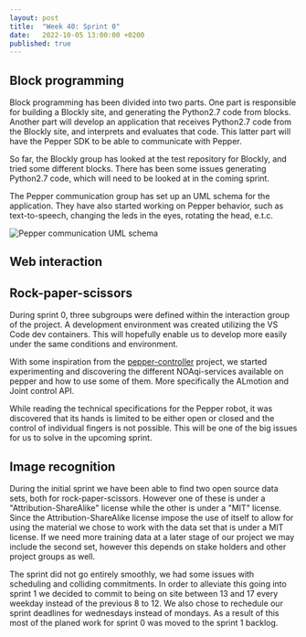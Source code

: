 ```yaml
---
layout: post
title:  "Week 40: Sprint 0"
date:   2022-10-05 13:00:00 +0200
published: true
---
```



## Block programming

Block programming has been divided into two parts. One part is responsible for building a Blockly site, and generating the Python2.7 code from blocks. Another part will develop an application that receives Python2.7 code from the Blockly site, and interprets and evaluates that code. This latter part will have the Pepper SDK to be able to communicate with Pepper. 

So far, the Blockly group has looked at the test repository for Blockly, and tried some different blocks. There has been some issues generating Python2.7 code, which will need to be looked at in the coming sprint.

The Pepper communication group has set up an UML schema for the application. They have also started working on Pepper behavior, such as text-to-speech, changing the leds in the eyes, rotating the head, e.t.c.

![Pepper communication UML schema](/blog-site/images/pep-com.jpg)

## Web interaction

## Rock-paper-scissors

During sprint 0, three subgroups were defined within the interaction group of the project. A development environment was created utilizing the VS Code dev containers. This will hopefully enable us to develop more easily under the same conditions and environment. 

With some inspiration from the [pepper-controller](https://github.com/incognite-lab/Pepper-Controller/) project, we started experimenting and discovering the different NOAqi-services available on pepper and how to use some of them. More specifically the ALmotion and Joint control API.

While reading the technical specifications for the Pepper robot, it was discovered that its hands is limited to be either open or closed and the control of individual fingers is not possible. This will be one of the big issues for us to solve in the upcoming sprint.

## Image recognition
During the initial sprint we have been able to find two open source data sets, both for rock-paper-scissors. However one of these is under a "Attribution-ShareAlike" license while the other is under a "MIT" license. Since the Attribution-ShareAlike license impose the use of itself to allow for using the material we chose to work with the data set that is under a MIT license. If we need more training data at a later stage of our project we may include the second set, however this depends on stake holders and other project groups as well. 

The sprint did not go entirely smoothly, we had some issues with scheduling and colliding commitments. In order to alleviate this going into sprint 1 we decided to commit to being on site between 13 and 17 every weekday instead of the previous 8 to 12. We also chose to rechedule our sprint deadlines for wednesdays instead of mondays. As a result of this most of the planed work for sprint 0 was moved to the sprint 1 backlog.
